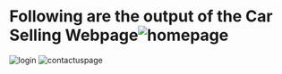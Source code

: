 # Following are the output of the Car Selling Webpage![homepage](https://user-images.githubusercontent.com/63068345/191231459-c637ca9e-edcf-44d8-8cda-2bce0eb82b0b.png)
![login](https://user-images.githubusercontent.com/63068345/191231697-a4503c52-782d-4d03-852e-8b2714fdb176.png)
![contactuspage](https://user-images.githubusercontent.com/63068345/191231758-38aa34b4-beea-476e-aa9e-e12c7a960356.png)

